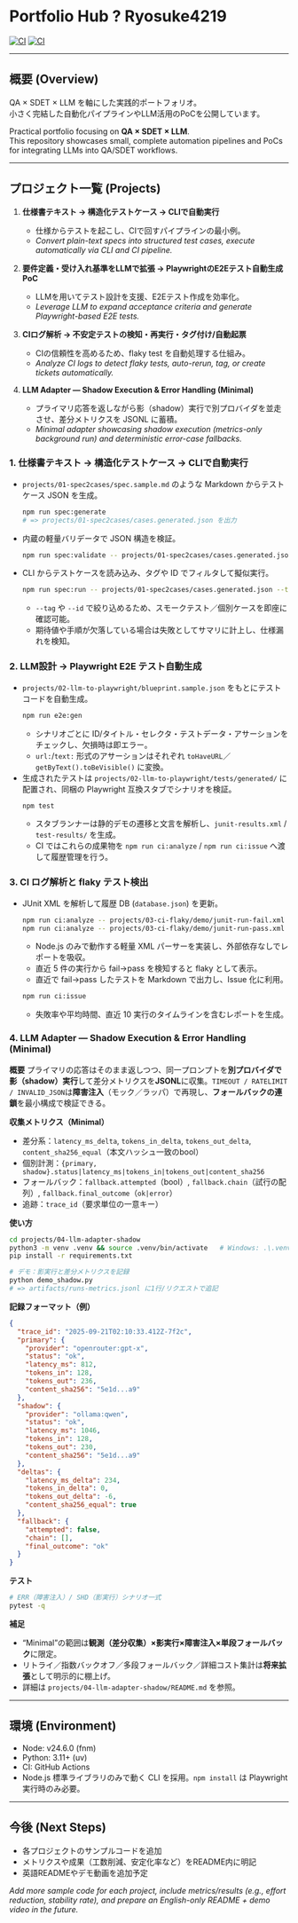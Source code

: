 # Portfolio Hub ? Ryosuke4219

[![CI](https://github.com/Ryosuke4219/portfolio/actions/workflows/ci.yml/badge.svg?branch=main)](https://github.com/Ryosuke4219/portfolio/actions/workflows/ci.yml)
[![CI](https://github.com/Ryosuke4219/portfolio/actions/workflows/ci.yml/badge.svg)](https://github.com/Ryosuke4219/portfolio/actions/workflows/ci.yml)

---

## 概要 (Overview)
QA × SDET × LLM を軸にした実践的ポートフォリオ。  
小さく完結した自動化パイプラインやLLM活用のPoCを公開しています。  

Practical portfolio focusing on **QA × SDET × LLM**.  
This repository showcases small, complete automation pipelines and PoCs for integrating LLMs into QA/SDET workflows.  

---

## プロジェクト一覧 (Projects)
1. **仕様書テキスト → 構造化テストケース → CLIで自動実行**  
   - 仕様からテストを起こし、CIで回すパイプラインの最小例。  
   - _Convert plain-text specs into structured test cases, execute automatically via CLI and CI pipeline._

2. **要件定義・受け入れ基準をLLMで拡張 → PlaywrightのE2Eテスト自動生成PoC**  
   - LLMを用いてテスト設計を支援、E2Eテスト作成を効率化。  
   - _Leverage LLM to expand acceptance criteria and generate Playwright-based E2E tests._

3. **CIログ解析 → 不安定テストの検知・再実行・タグ付け/自動起票**
   - CIの信頼性を高めるため、flaky test を自動処理する仕組み。
   - _Analyze CI logs to detect flaky tests, auto-rerun, tag, or create tickets automatically._

4. **LLM Adapter — Shadow Execution & Error Handling (Minimal)**
   - プライマリ応答を返しながら影（shadow）実行で別プロバイダを並走させ、差分メトリクスを JSONL に蓄積。
   - _Minimal adapter showcasing shadow execution (metrics-only background run) and deterministic error-case fallbacks._

### 1. 仕様書テキスト → 構造化テストケース → CLIで自動実行

- `projects/01-spec2cases/spec.sample.md` のような Markdown からテストケース JSON を生成。
  ```bash
  npm run spec:generate
  # => projects/01-spec2cases/cases.generated.json を出力
  ```
- 内蔵の軽量バリデータで JSON 構造を検証。
  ```bash
  npm run spec:validate -- projects/01-spec2cases/cases.generated.json
  ```
- CLI からテストケースを読み込み、タグや ID でフィルタして擬似実行。
  ```bash
  npm run spec:run -- projects/01-spec2cases/cases.generated.json --tag smoke
  ```
  - `--tag` や `--id` で絞り込めるため、スモークテスト／個別ケースを即座に確認可能。
  - 期待値や手順が欠落している場合は失敗としてサマリに計上し、仕様漏れを検知。

### 2. LLM設計 → Playwright E2E テスト自動生成

- `projects/02-llm-to-playwright/blueprint.sample.json` をもとにテストコードを自動生成。
  ```bash
  npm run e2e:gen
  ```
  - シナリオごとに ID/タイトル・セレクタ・テストデータ・アサーションをチェックし、欠損時は即エラー。
  - `url:`/`text:` 形式のアサーションはそれぞれ `toHaveURL`／`getByText().toBeVisible()` に変換。
- 生成されたテストは `projects/02-llm-to-playwright/tests/generated/` に配置され、同梱の Playwright 互換スタブでシナリオを検証。
  ```bash
  npm test
  ```
  - スタブランナーは静的デモの遷移と文言を解析し、`junit-results.xml` / `test-results/` を生成。
  - CI ではこれらの成果物を `npm run ci:analyze` / `npm run ci:issue` へ渡して履歴管理を行う。

### 3. CI ログ解析と flaky テスト検出

- JUnit XML を解析して履歴 DB (`database.json`) を更新。
  ```bash
  npm run ci:analyze -- projects/03-ci-flaky/demo/junit-run-fail.xml
  npm run ci:analyze -- projects/03-ci-flaky/demo/junit-run-pass.xml
  ```
  - Node.js のみで動作する軽量 XML パーサーを実装し、外部依存なしでレポートを吸収。
  - 直近 5 件の実行から fail→pass を検知すると flaky として表示。
  - 直近で fail→pass したテストを Markdown で出力し、Issue 化に利用。
  ```bash
  npm run ci:issue
  ```
  - 失敗率や平均時間、直近 10 実行のタイムラインを含むレポートを生成。

### 4. LLM Adapter — Shadow Execution & Error Handling (Minimal)

**概要**
プライマリの応答はそのまま返しつつ、同一プロンプトを**別プロバイダで影（shadow）実行**して差分メトリクスを**JSONL**に収集。`TIMEOUT / RATELIMIT / INVALID_JSON`は**障害注入**（モック／ラッパ）で再現し、**フォールバックの連鎖**を最小構成で検証できる。

**収集メトリクス（Minimal）**

* 差分系：`latency_ms_delta`, `tokens_in_delta`, `tokens_out_delta`, `content_sha256_equal`（本文ハッシュ一致のbool）
* 個別計測：`{primary, shadow}.status|latency_ms|tokens_in|tokens_out|content_sha256`
* フォールバック：`fallback.attempted`（bool）, `fallback.chain`（試行の配列）, `fallback.final_outcome`（`ok|error`）
* 追跡：`trace_id`（要求単位の一意キー）

**使い方**

```bash
cd projects/04-llm-adapter-shadow
python3 -m venv .venv && source .venv/bin/activate   # Windows: .\.venv\Scripts\activate
pip install -r requirements.txt

# デモ：影実行と差分メトリクスを記録
python demo_shadow.py
# => artifacts/runs-metrics.jsonl に1行/リクエストで追記
```

**記録フォーマット（例）**

```json
{
  "trace_id": "2025-09-21T02:10:33.412Z-7f2c",
  "primary": {
    "provider": "openrouter:gpt-x",
    "status": "ok",
    "latency_ms": 812,
    "tokens_in": 128,
    "tokens_out": 236,
    "content_sha256": "5e1d...a9"
  },
  "shadow": {
    "provider": "ollama:qwen",
    "status": "ok",
    "latency_ms": 1046,
    "tokens_in": 128,
    "tokens_out": 230,
    "content_sha256": "5e1d...a9"
  },
  "deltas": {
    "latency_ms_delta": 234,
    "tokens_in_delta": 0,
    "tokens_out_delta": -6,
    "content_sha256_equal": true
  },
  "fallback": {
    "attempted": false,
    "chain": [],
    "final_outcome": "ok"
  }
}
```

**テスト**

```bash
# ERR（障害注入）/ SHD（影実行）シナリオ一式
pytest -q
```

**補足**

* “Minimal”の範囲は**観測（差分収集）×影実行×障害注入×単段フォールバック**に限定。
* リトライ／指数バックオフ／多段フォールバック／詳細コスト集計は**将来拡張**として明示的に棚上げ。
* 詳細は `projects/04-llm-adapter-shadow/README.md` を参照。

---

## 環境 (Environment)
- Node: v24.6.0 (fnm)
- Python: 3.11+ (uv)
- CI: GitHub Actions
- Node.js 標準ライブラリのみで動く CLI を採用。`npm install` は Playwright 実行時のみ必要。

---

## 今後 (Next Steps)
- 各プロジェクトのサンプルコードを追加  
- メトリクスや成果（工数削減、安定化率など）をREADME内に明記  
- 英語READMEやデモ動画を追加予定  

_Add more sample code for each project, include metrics/results (e.g., effort reduction, stability rate), and prepare an English-only README + demo video in the future._

